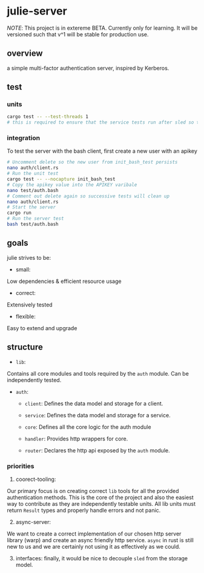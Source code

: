 # julie-server

*NOTE*: This project is in extereme BETA. Currently only for learning. It will be versioned such that v^1 will be stable for production use.

## overview

a simple multi-factor authentication server, inspired by Kerberos.

## test

### units
```bash
cargo test -- --test-threads 1
# this is required to ensure that the service tests run after sled so that a db is created
```

### integration
To test the server with the bash client, first create a new user with an apikey

```bash
# Uncomment delete so the new user from init_bash_test persists
nano auth/client.rs
# Run the unit test
cargo test -- --nocapture init_bash_test
# Copy the apikey value into the APIKEY varibale
nano test/auth.bash
# Comment out delete again so successive tests will clean up
nano auth/client.rs
# Start the server
cargo run
# Run the server test
bash test/auth.bash
```

## goals

julie strives to be:

- small:

Low dependencies & efficient resource usage

- correct:

Extensively tested

- flexible:

Easy to extend and upgrade

## structure

- `lib`:

Contains all core modules and tools required by the `auth` module. Can be independently tested. 

- `auth`: 

    - `client`: Defines the data model and storage for a client.

    - `service`: Defines the data model and storage for a service.

    - `core`: Defines all the core logic for the auth module

    - `handler`: Provides http wrappers for core.

    - `router`: Declares the http api exposed by the `auth` module.


### priorities

1. coorect-tooling: 

Our primary focus is on creating correct `lib` tools for all the provided authentication methods. This is the core of the project and also the easiest way to contribute as they are independently testable units. All lib units must return  `Result` types and properly handle errors and not panic.

2. async-server: 

We want to create a correct implementation of our chosen http server library (warp) and create an async friendly http service. `async` in rust is still new to us and we are certainly not using it as effectively as we could. 

3. interfaces: finally, it would be nice to decouple `sled` from the storage model.

